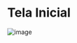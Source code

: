 # Tela Inicial

![image](https://user-images.githubusercontent.com/32886899/127020665-5a3e0ae7-0af6-4ef4-b569-11355723c0ec.png)
